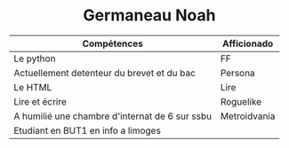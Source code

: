 <h1 align = "center"> Germaneau Noah </h1>

Compétences                                   |   Afficionado
----------------------------------------------|-------------------------------------------
Le python                                     |  FF
Actuellement detenteur du brevet et du bac    |  Persona
Le HTML                                       |  Lire 
Lire et écrire                                |  Roguelike
A humilié une chambre d'internat de 6 sur ssbu|  Metroidvania
Etudiant en BUT1 en info a limoges            |  
